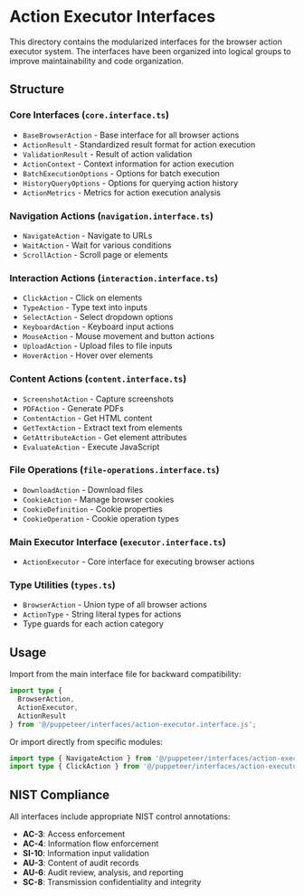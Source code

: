 # Action Executor Interfaces

This directory contains the modularized interfaces for the browser action executor system. The interfaces have been organized into logical groups to improve maintainability and code organization.

## Structure

### Core Interfaces (`core.interface.ts`)
- `BaseBrowserAction` - Base interface for all browser actions
- `ActionResult` - Standardized result format for action execution
- `ValidationResult` - Result of action validation
- `ActionContext` - Context information for action execution
- `BatchExecutionOptions` - Options for batch execution
- `HistoryQueryOptions` - Options for querying action history
- `ActionMetrics` - Metrics for action execution analysis

### Navigation Actions (`navigation.interface.ts`)
- `NavigateAction` - Navigate to URLs
- `WaitAction` - Wait for various conditions
- `ScrollAction` - Scroll page or elements

### Interaction Actions (`interaction.interface.ts`)
- `ClickAction` - Click on elements
- `TypeAction` - Type text into inputs
- `SelectAction` - Select dropdown options
- `KeyboardAction` - Keyboard input actions
- `MouseAction` - Mouse movement and button actions
- `UploadAction` - Upload files to file inputs
- `HoverAction` - Hover over elements

### Content Actions (`content.interface.ts`)
- `ScreenshotAction` - Capture screenshots
- `PDFAction` - Generate PDFs
- `ContentAction` - Get HTML content
- `GetTextAction` - Extract text from elements
- `GetAttributeAction` - Get element attributes
- `EvaluateAction` - Execute JavaScript

### File Operations (`file-operations.interface.ts`)
- `DownloadAction` - Download files
- `CookieAction` - Manage browser cookies
- `CookieDefinition` - Cookie properties
- `CookieOperation` - Cookie operation types

### Main Executor Interface (`executor.interface.ts`)
- `ActionExecutor` - Core interface for executing browser actions

### Type Utilities (`types.ts`)
- `BrowserAction` - Union type of all browser actions
- `ActionType` - String literal types for actions
- Type guards for each action category

## Usage

Import from the main interface file for backward compatibility:

```typescript
import type { 
  BrowserAction, 
  ActionExecutor,
  ActionResult 
} from '@/puppeteer/interfaces/action-executor.interface.js';
```

Or import directly from specific modules:

```typescript
import type { NavigateAction } from '@/puppeteer/interfaces/action-executor/navigation.interface.js';
import type { ClickAction } from '@/puppeteer/interfaces/action-executor/interaction.interface.js';
```

## NIST Compliance

All interfaces include appropriate NIST control annotations:
- **AC-3**: Access enforcement
- **AC-4**: Information flow enforcement  
- **SI-10**: Information input validation
- **AU-3**: Content of audit records
- **AU-6**: Audit review, analysis, and reporting
- **SC-8**: Transmission confidentiality and integrity
